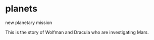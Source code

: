 # planets
 new planetary mission

This is the story of Wolfman and Dracula who are investigating Mars.
